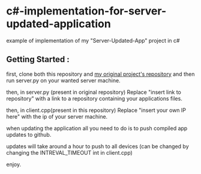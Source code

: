 # c#-implementation-for-server-updated-application
 example of implementation of my "Server-Updated-App" project in c#



## Getting Started : 

first, clone both this repository and [my original project's repository](https://github.com/DarknessRisesFromBelow/server-Updated-App) and then run server.py on your wanted server machine.

then, in server.py (present in original repository) Replace "insert link to repository" with a link to a repository containing your applications files.

then, in client.cpp(present in this repository) Replace "insert your own IP here" with the ip of your server machine.

when updating the application all you need to do is to push compiled app updates to github. 

updates will take around a hour to push to all devices (can be changed by changing the INTREVAL_TIMEOUT int in client.cpp)

enjoy.
